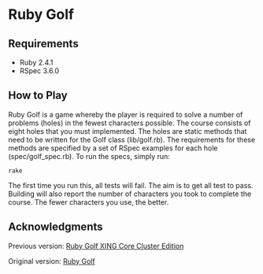 # Ruby Golf

## Requirements
 * Ruby 2.4.1
 * RSpec 3.6.0

## How to Play
Ruby Golf is a game whereby the player is required to solve a number of problems (holes) in the fewest characters possible.  The course consists of eight holes that you must implemented. The holes are static methods that need to be written for the Golf class (lib/golf.rb). The requirements for these methods are specified by a set of RSpec examples for each hole (spec/golf_spec.rb). To run the specs, simply run:

    rake

The first time you run this, all tests will fail. The aim is to get all test to pass. Building will also report the number of characters you took to complete the course. The fewer characters you use, the better.

## Acknowledgments
Previous version: [Ruby Golf XING Core Cluster Edition](https://github.com/chrisdb/rubygolfXING)

Original version: [Ruby Golf](https://github.com/andrewmcdonough/rubygolf)